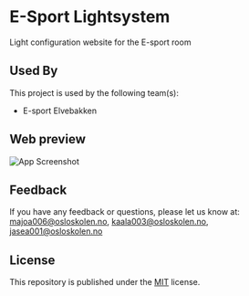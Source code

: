 # E-Sport Lightsystem

Light configuration website for the E-sport room


## Used By

This project is used by the following team(s):

- E-sport Elvebakken


## Web preview

![App Screenshot](https://cdn.discordapp.com/attachments/903758836110868551/956163449526829066/Skjermbilde_2022-03-23_kl._13.11.45.png)




## Feedback

If you have any feedback or questions, 
please let us know at: majoa006@osloskolen.no, kaala003@osloskolen.no, jasea001@osloskolen.no


## License

This repository is published under the [MIT](https://github.com/Markus-bit/Esport-lys/blob/main/LICENSE) license.
